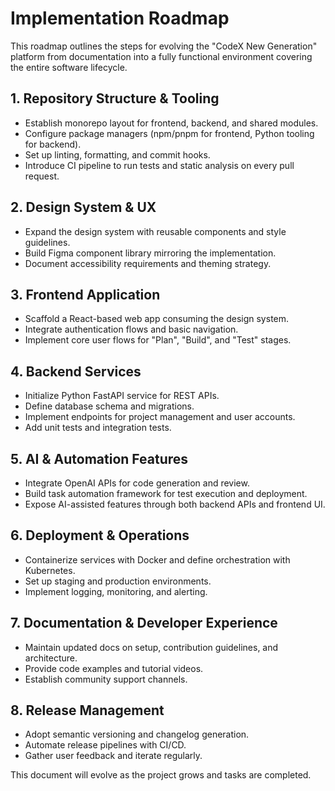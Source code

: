 # Implementation Roadmap

This roadmap outlines the steps for evolving the "CodeX New Generation" platform from documentation into a fully functional environment covering the entire software lifecycle.

## 1. Repository Structure & Tooling
- Establish monorepo layout for frontend, backend, and shared modules.
- Configure package managers (npm/pnpm for frontend, Python tooling for backend).
- Set up linting, formatting, and commit hooks.
- Introduce CI pipeline to run tests and static analysis on every pull request.

## 2. Design System & UX
- Expand the design system with reusable components and style guidelines.
- Build Figma component library mirroring the implementation.
- Document accessibility requirements and theming strategy.

## 3. Frontend Application
- Scaffold a React-based web app consuming the design system.
- Integrate authentication flows and basic navigation.
- Implement core user flows for "Plan", "Build", and "Test" stages.

## 4. Backend Services
- Initialize Python FastAPI service for REST APIs.
- Define database schema and migrations.
- Implement endpoints for project management and user accounts.
- Add unit tests and integration tests.

## 5. AI & Automation Features
- Integrate OpenAI APIs for code generation and review.
- Build task automation framework for test execution and deployment.
- Expose AI-assisted features through both backend APIs and frontend UI.

## 6. Deployment & Operations
- Containerize services with Docker and define orchestration with Kubernetes.
- Set up staging and production environments.
- Implement logging, monitoring, and alerting.

## 7. Documentation & Developer Experience
- Maintain updated docs on setup, contribution guidelines, and architecture.
- Provide code examples and tutorial videos.
- Establish community support channels.

## 8. Release Management
- Adopt semantic versioning and changelog generation.
- Automate release pipelines with CI/CD.
- Gather user feedback and iterate regularly.

This document will evolve as the project grows and tasks are completed.
